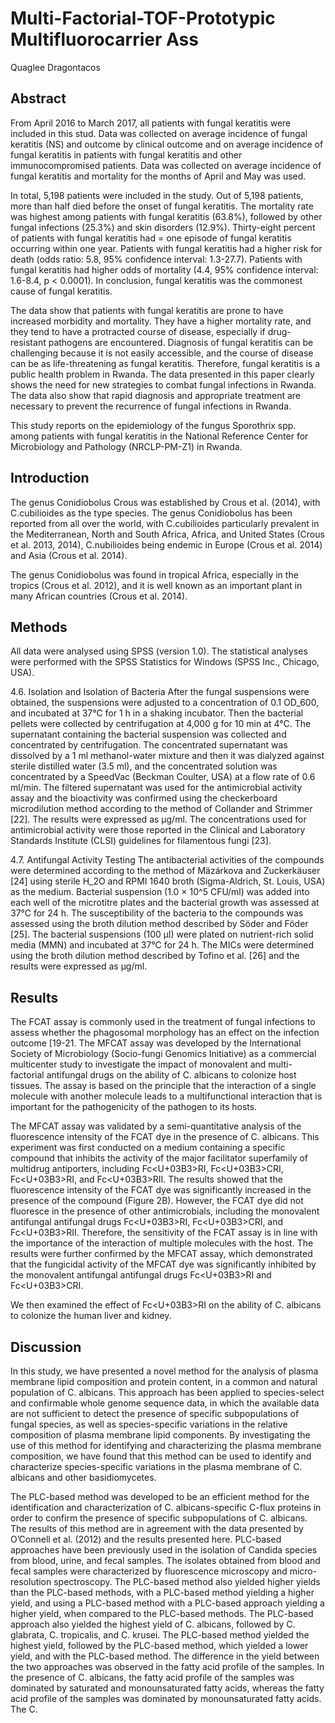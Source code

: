 # Multi-Factorial-TOF-Prototypic Multifluorocarrier Ass
Quaglee Dragontacos


## Abstract

From April 2016 to March 2017, all patients with fungal keratitis were included in this stud. Data was collected on average incidence of fungal keratitis (NS) and outcome by clinical outcome and on average incidence of fungal keratitis in patients with fungal keratitis and other immunocompromised patients. Data was collected on average incidence of fungal keratitis and mortality for the months of April and May was used.

In total, 5,198 patients were included in the study. Out of 5,198 patients, more than half died before the onset of fungal keratitis. The mortality rate was highest among patients with fungal keratitis (63.8%), followed by other fungal infections (25.3%) and skin disorders (12.9%). Thirty-eight percent of patients with fungal keratitis had = one episode of fungal keratitis occurring within one year. Patients with fungal keratitis had a higher risk for death (odds ratio: 5.8, 95% confidence interval: 1.3-27.7). Patients with fungal keratitis had higher odds of mortality (4.4, 95% confidence interval: 1.6-8.4, p < 0.0001). In conclusion, fungal keratitis was the commonest cause of fungal keratitis.

The data show that patients with fungal keratitis are prone to have increased morbidity and mortality. They have a higher mortality rate, and they tend to have a protracted course of disease, especially if drug-resistant pathogens are encountered. Diagnosis of fungal keratitis can be challenging because it is not easily accessible, and the course of disease can be as life-threatening as fungal keratitis. Therefore, fungal keratitis is a public health problem in Rwanda. The data presented in this paper clearly shows the need for new strategies to combat fungal infections in Rwanda. The data also show that rapid diagnosis and appropriate treatment are necessary to prevent the recurrence of fungal infections in Rwanda.

This study reports on the epidemiology of the fungus Sporothrix spp. among patients with fungal keratitis in the National Reference Center for Microbiology and Pathology (NRCLP-PM-Z1) in Rwanda.


## Introduction
The genus Conidiobolus Crous was established by Crous et al. (2014), with C.cubilioides as the type species. The genus Conidiobolus has been reported from all over the world, with C.cubilioides particularly prevalent in the Mediterranean, North and South Africa, Africa, and United States (Crous et al. 2013, 2014), C.nubilioides being endemic in Europe (Crous et al. 2014) and Asia (Crous et al. 2014).

The genus Conidiobolus was found in tropical Africa, especially in the tropics (Crous et al. 2012), and it is well known as an important plant in many African countries (Crous et al. 2014).


## Methods
All data were analysed using SPSS (version 1.0). The statistical analyses were performed with the SPSS Statistics for Windows (SPSS Inc., Chicago, USA).

4.6. Isolation and Isolation of Bacteria
After the fungal suspensions were obtained, the suspensions were adjusted to a concentration of 0.1 OD_600, and incubated at 37°C for 1 h in a shaking incubator. Then the bacterial pellets were collected by centrifugation at 4,000 g for 10 min at 4°C. The supernatant containing the bacterial suspension was collected and concentrated by centrifugation. The concentrated supernatant was dissolved by a 1 ml methanol-water mixture and then it was dialyzed against sterile distilled water (3.5 ml), and the concentrated solution was concentrated by a SpeedVac (Beckman Coulter, USA) at a flow rate of 0.6 ml/min. The filtered supernatant was used for the antimicrobial activity assay and the bioactivity was confirmed using the checkerboard microdilution method according to the method of Collander and Strimmer [22]. The results were expressed as µg/ml. The concentrations used for antimicrobial activity were those reported in the Clinical and Laboratory Standards Institute (CLSI) guidelines for filamentous fungi [23].

4.7. Antifungal Activity Testing
The antibacterial activities of the compounds were determined according to the method of Mäzárkova and Zuckerkäuser [24] using sterile H_2O and RPMI 1640 broth (Sigma-Aldrich, St. Louis, USA) as the medium. Bacterial suspension (1.0 × 10^5 CFU/ml) was added into each well of the microtitre plates and the bacterial growth was assessed at 37°C for 24 h. The susceptibility of the bacteria to the compounds was assessed using the broth dilution method described by Söder and Föder [25]. The bacterial suspensions (100 µl) were plated on nutrient-rich solid media (MMN) and incubated at 37°C for 24 h. The MICs were determined using the broth dilution method described by Tofino et al. [26] and the results were expressed as µg/ml.


## Results
The FCAT assay is commonly used in the treatment of fungal infections to assess whether the phagosomal morphology has an effect on the infection outcome [19-21. The MFCAT assay was developed by the International Society of Microbiology (Socio-fungi Genomics Initiative) as a commercial multicenter study to investigate the impact of monovalent and multi-factorial antifungal drugs on the ability of C. albicans to colonize host tissues. The assay is based on the principle that the interaction of a single molecule with another molecule leads to a multifunctional interaction that is important for the pathogenicity of the pathogen to its hosts.

The MFCAT assay was validated by a semi-quantitative analysis of the fluorescence intensity of the FCAT dye in the presence of C. albicans. This experiment was first conducted on a medium containing a specific compound that inhibits the activity of the major facilitator superfamily of multidrug antiporters, including Fc<U+03B3>RI, Fc<U+03B3>CRI, Fc<U+03B3>RI, and Fc<U+03B3>RII. The results showed that the fluorescence intensity of the FCAT dye was significantly increased in the presence of the compound (Figure 2B). However, the FCAT dye did not fluoresce in the presence of other antimicrobials, including the monovalent antifungal antifungal drugs Fc<U+03B3>RI, Fc<U+03B3>CRI, and Fc<U+03B3>RII. Therefore, the sensitivity of the FCAT assay is in line with the importance of the interaction of multiple molecules with the host. The results were further confirmed by the MFCAT assay, which demonstrated that the fungicidal activity of the MFCAT dye was significantly inhibited by the monovalent antifungal antifungal drugs Fc<U+03B3>RI and Fc<U+03B3>CRI.

We then examined the effect of Fc<U+03B3>RI on the ability of C. albicans to colonize the human liver and kidney.


## Discussion
In this study, we have presented a novel method for the analysis of plasma membrane lipid composition and protein content, in a common and natural population of C. albicans. This approach has been applied to species-select and confirmable whole genome sequence data, in which the available data are not sufficient to detect the presence of specific subpopulations of fungal species, as well as species-specific variations in the relative composition of plasma membrane lipid components. By investigating the use of this method for identifying and characterizing the plasma membrane composition, we have found that this method can be used to identify and characterize species-specific variations in the plasma membrane of C. albicans and other basidiomycetes.

The PLC-based method was developed to be an efficient method for the identification and characterization of C. albicans-specific C-flux proteins in order to confirm the presence of specific subpopulations of C. albicans. The results of this method are in agreement with the data presented by O’Connell et al. (2012) and the results presented here. PLC-based approaches have been previously used in the isolation of Candida species from blood, urine, and fecal samples. The isolates obtained from blood and fecal samples were characterized by fluorescence microscopy and micro-resolution spectroscopy. The PLC-based method also yielded higher yields than the PLC-based methods, with a PLC-based method yielding a higher yield, and using a PLC-based method with a PLC-based approach yielding a higher yield, when compared to the PLC-based methods. The PLC-based approach also yielded the highest yield of C. albicans, followed by C. glabrata, C. tropicalis, and C. krusei. The PLC-based method yielded the highest yield, followed by the PLC-based method, which yielded a lower yield, and with the PLC-based method. The difference in the yield between the two approaches was observed in the fatty acid profile of the samples. In the presence of C. albicans, the fatty acid profile of the samples was dominated by saturated and monounsaturated fatty acids, whereas the fatty acid profile of the samples was dominated by monounsaturated fatty acids. The C.
